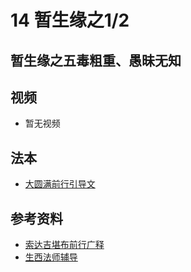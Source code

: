 # 14 暂生缘之1/2 

## 暂生缘之五毒粗重、愚昧无知

## 视频

- 暂无视频

## 法本
- [大圆满前行引导文](/books/dymqx#p117)

## 参考资料

- [索达吉堪布前行广释](/refs/qxgs/qxgs-03xm#一暂生缘八无暇)
- [生西法师辅导](/refs/qxgs/fudao/qxgsfd-03xm#前行广释第022课辅导)